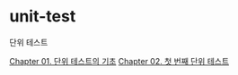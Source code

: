 # unit-test
단위 테스트

[Chapter 01. 단위 테스트의 기초](https://moondongmin.notion.site/Chapter-01-186357c44e5680099cd8ed100356e77d?pvs=4)
[Chapter 02. 첫 번째 단위 테스트](https://moondongmin.notion.site/Chapter-02-18c357c44e5680b2a4f1e2e503a8ecc6?pvs=4)
